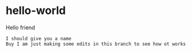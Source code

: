 # hello-world
Hello friend

	I should give you a name
	Buy I am just making some edits in this branch to see how ot works


